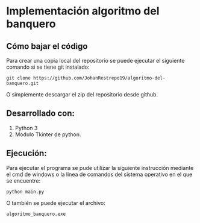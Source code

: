 # Implementación algoritmo del banquero

## Cómo bajar el código
Para crear una copia local del repositorio se puede ejecutar el siguiente comando si se tiene git instalado:

```
git clone https://github.com/JohanRestrepo19/algoritmo-del-banquero.git
```
O simplemente descargar el zip del repositorio desde github.

## Desarrollado con:
1. Python 3
2. Modulo Tkinter de python.

## Ejecución:
Para ejecutar el programa se pude utilizar la siguiente instrucción mediante el cmd de windows o la linea de comandos del sistema operativo en el que se encuentre:
```
python main.py
```

O también se puede ejecutar el archivo:
```
algoritmo_banquero.exe
```